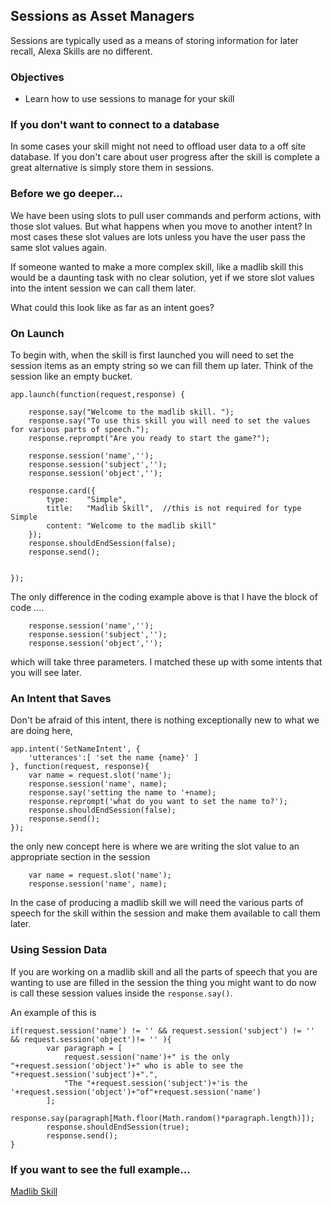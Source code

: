 ## Sessions as Asset Managers

Sessions are typically used as a means of storing information for later recall, Alexa Skills are no different.

### Objectives
* Learn how to use sessions to manage for your skill

### If you don't want to connect to a database
In some cases your skill might not need to offload user data to a off site database. If you don't care about user 
progress after the skill is complete a great alternative is simply store them in sessions.

### Before we go deeper...
We have been using slots to pull user commands and perform actions, with those slot values. But what happens when 
you move to another intent? In most cases these slot values are lots unless you have the user pass the same slot values again.

If someone wanted to make a more complex skill, like a madlib skill this would be a daunting task with no clear solution, 
yet if we store slot values into the intent session we can call them later.

What could this look like as far as an intent goes?

### On Launch

To begin with, when the skill is first launched you will need to set the session items as an empty string so we can fill them up later.
Think of the session like an empty bucket.

```
app.launch(function(request,response) {

	response.say("Welcome to the madlib skill. ");
	response.say("To use this skill you will need to set the values for various parts of speech.");
	response.reprompt("Are you ready to start the game?");

	response.session('name','');
	response.session('subject','');
	response.session('object','');

	response.card({
		type:    "Simple",
		title:   "Madlib Skill",  //this is not required for type Simple 
		content: "Welcome to the madlib skill"
	});
	response.shouldEndSession(false);
	response.send();


});
```

The only difference in the coding example above is that I have the block of code .... 
```
	response.session('name','');
	response.session('subject','');
	response.session('object','');
```

which will take three parameters. I matched these up with some intents that you will see later.

### An Intent that Saves

Don't be afraid of this intent, there is nothing exceptionally new to what we are doing here, 

```
app.intent('SetNameIntent', {
	'utterances':[ 'set the name {name}' ]
}, function(request, response){
	var name = request.slot('name');
	response.session('name', name);
	response.say('setting the name to '+name);
	response.reprompt('what do you want to set the name to?');
	response.shouldEndSession(false);
	response.send();
});
```

the only new concept here is where we are writing the slot value to an appropriate section in the session

```
	var name = request.slot('name');
	response.session('name', name);
```

In the case of producing a madlib skill we will need the various parts of speech for the skill within the session and 
make them available to call them later.

### Using Session Data

If you are working on a madlib skill and all the parts of speech that you are wanting to use are filled in the session 
the thing you might want to do now is call these session values inside the `response.say()`.

An example of this is 
```
if(request.session('name') != '' && request.session('subject') != '' && request.session('object')!= '' ){
		var paragraph = [
			request.session('name')+" is the only "+request.session('object')+" who is able to see the "+request.session('subject')+".",
			"The "+request.session('subject')+'is the '+request.session('object')+"of"+request.session('name')
		];
		response.say(paragraph[Math.floor(Math.random()*paragraph.length)]);
		response.shouldEndSession(true);
		response.send();
}
```

### If you want to see the full example...

[Madlib Skill](https://github.com/sammyboy45467/madlib-skill)
